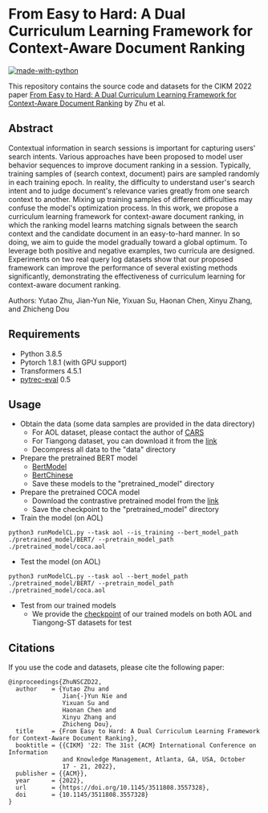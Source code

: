 # From Easy to Hard: A Dual Curriculum Learning Framework for Context-Aware Document Ranking

[![made-with-python](https://img.shields.io/badge/Made%20with-Python-red.svg)](#python)

This repository contains the source code and datasets for the CIKM 2022 paper [From Easy to Hard: A Dual Curriculum Learning Framework for Context-Aware Document Ranking](https://arxiv.org/pdf/2208.10226.pdf) by Zhu et al. <br>

## Abstract

Contextual information in search sessions is important for capturing users' search intents. Various approaches have been proposed to model user behavior sequences to improve document ranking in a session. Typically, training samples of (search context, document) pairs are sampled randomly in each training epoch. In reality, the difficulty to understand user's search intent and to judge document's relevance varies greatly from one search context to another. Mixing up training samples of  different difficulties may confuse the model's optimization process. In this work, we propose a curriculum learning framework for context-aware document ranking, in which the ranking model learns matching signals between the search context and the candidate document in an easy-to-hard manner. In so doing, we aim to guide the model gradually toward a global optimum. To leverage both positive and negative examples, two curricula are designed. Experiments on two real query log datasets show that our proposed framework can improve the performance of several existing methods significantly, demonstrating the effectiveness of curriculum learning for context-aware document ranking.

Authors: Yutao Zhu, Jian-Yun Nie, Yixuan Su, Haonan Chen, Xinyu Zhang, and Zhicheng Dou

## Requirements
- Python 3.8.5 <br>
- Pytorch 1.8.1 (with GPU support) <br>
- Transformers 4.5.1 <br>
- [pytrec-eval](https://pypi.org/project/pytrec-eval/) 0.5  

## Usage
- Obtain the data (some data samples are provided in the data directory)
  - For AOL dataset, please contact the author of [CARS](https://arxiv.org/pdf/1906.02329.pdf)
  - For Tiangong dataset, you can download it from the [link](http://www.thuir.cn/tiangong-st/)
  - Decompress all data to the "data" directory
- Prepare the pretrained BERT model
  - [BertModel](https://huggingface.co/bert-base-uncased)
  - [BertChinese](https://huggingface.co/bert-base-chinese)
  - Save these models to the "pretrained_model" directory 
- Prepare the pretrained COCA model
  - Download the contrastive pretrained model from the [link](https://github.com/DaoD/COCA)
  - Save the checkpoint to the "pretrained_model" directory
- Train the model (on AOL)
```
python3 runModelCL.py --task aol --is_training --bert_model_path ./pretrained_model/BERT/ --pretrain_model_path ./pretrained_model/coca.aol
```
- Test the model (on AOL)
```
python3 runModelCL.py --task aol --bert_model_path ./pretrained_model/BERT/ --pretrain_model_path ./pretrained_model/coca.aol
```
- Test from our trained models
  - We provide the [checkpoint]() of our trained models on both AOL and Tiangong-ST datasets for test

## Citations
If you use the code and datasets, please cite the following paper:  
```
@inproceedings{ZhuNSCZD22,
  author    = {Yutao Zhu and
               Jian{-}Yun Nie and
               Yixuan Su and
               Haonan Chen and
               Xinyu Zhang and
               Zhicheng Dou},
  title     = {From Easy to Hard: A Dual Curriculum Learning Framework for Context-Aware Document Ranking},
  booktitle = {{CIKM} '22: The 31st {ACM} International Conference on Information
               and Knowledge Management, Atlanta, GA, USA, October
               17 - 21, 2022},
  publisher = {{ACM}},
  year      = {2022},
  url       = {https://doi.org/10.1145/3511808.3557328},
  doi       = {10.1145/3511808.3557328}
}
```
